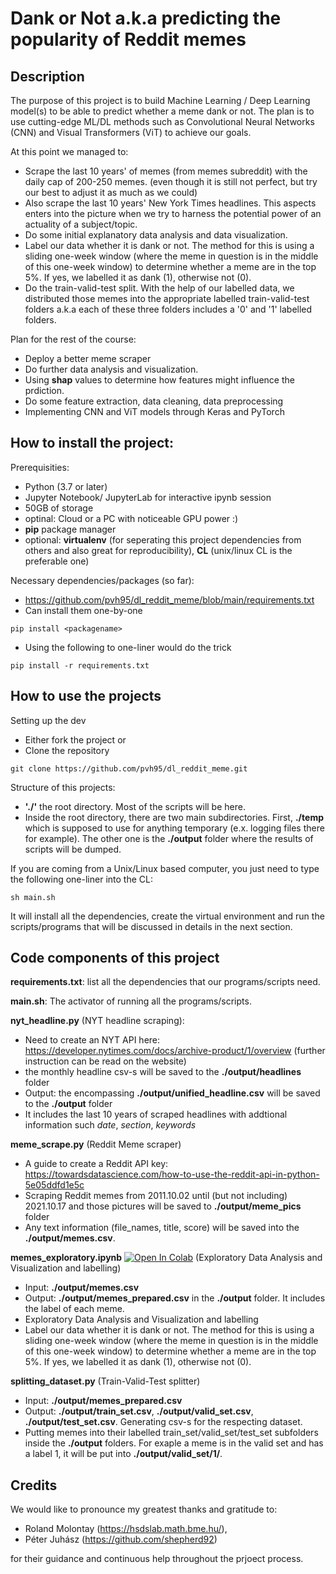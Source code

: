 # Dank or Not a.k.a predicting the popularity of Reddit memes

## Description 
The purpose of this project is to build Machine Learning / Deep Learning model(s) to be able to predict whether a meme dank or not. The plan is to use cutting-edge ML/DL methods such as Convolutional Neural Networks (CNN) and Visual Transformers (ViT) to achieve our goals. 

At this point we managed to:
*  Scrape the last 10 years' of memes (from memes subreddit) with the daily cap of 200-250 memes. (even though it is still not perfect, but try our best to adjust it as much as we could)
*  Also scrape the last 10 years' New York Times headlines. This aspects enters into the picture when we try to harness the potential power of an actuality of a subject/topic. 
*  Do some initial explanatory data analysis and data visualization. 
*  Label our data whether it is dank or not. The method for this is using a sliding one-week window (where the meme in question is in the middle of this one-week window) to determine whether a meme are in the top 5%. If yes, we labelled it as dank (1), otherwise not (0).
*  Do the train-valid-test split. With the help of our labelled data, we distributed those memes into the appropriate labelled train-valid-test folders a.k.a each of these three folders includes a '0' and '1' labelled folders. 

Plan for the rest of the course: 
* Deploy a better meme scraper
* Do further data analysis and visualization. 
* Using **shap** values to determine how features might influence the prdiction.
* Do some feature extraction, data cleaning, data preprocessing 
* Implementing CNN and ViT models through Keras and PyTorch 

## How to install the project: 
Prerequisities: 
* Python (3.7 or later)
* Jupyter Notebook/ JupyterLab for interactive ipynb session 
* 50GB of storage 
* optinal: Cloud or a PC with noticeable GPU power :) 
* **pip** package manager
* optional: **virtualenv** (for seperating this project dependencies from others and also great for reproducibility), **CL** (unix/linux CL is the preferable one) 

Necessary dependencies/packages (so far): 
* https://github.com/pvh95/dl_reddit_meme/blob/main/requirements.txt
* Can install them one-by-one
```
pip install <packagename>
```
* Using the following to one-liner would do the trick 
```
pip install -r requirements.txt
```

## How to use the projects
Setting up the dev 
* Either fork the project or
* Clone the repository 
```
git clone https://github.com/pvh95/dl_reddit_meme.git
```

Structure of this projects: 
* **'./'** the root directory. Most of the scripts will be here. 
* Inside the root directory, there are two main subdirectories. First, **./temp** which is supposed to use for anything temporary (e.x. logging files there for example). The other one is the **./output** folder where the results of scripts will be dumped.

If you are coming from a Unix/Linux based computer, you just need to type the following one-liner into the CL:
```
sh main.sh
```
It will install all the dependencies, create the virtual environment and run the scripts/programs that will be discussed in details in the next section.


## Code components of this project

**requirements.txt**: list all the dependencies that our programs/scripts need.

**main.sh**: The activator of running all the programs/scripts.

**nyt_headline.py** (NYT headline scraping): 
  - Need to create an NYT API here: https://developer.nytimes.com/docs/archive-product/1/overview (further instruction can be read on the website)
  - the monthly headline csv-s will be saved to the **./output/headlines** folder
  - Output: the encompassing **./output/unified_headline.csv** will be saved to the **./output** folder
  - It includes the last 10 years of scraped headlines with addtional information such *date*, *section*, *keywords*

**meme_scrape.py** (Reddit Meme scraper)
  - A guide to create a Reddit API key: https://towardsdatascience.com/how-to-use-the-reddit-api-in-python-5e05ddfd1e5c
  - Scraping Reddit memes from 2011.10.02 until (but not including) 2021.10.17 and those pictures will be saved to **./output/meme_pics** folder
  - Any text information (file_names, title, score) will be saved into the **./output/memes.csv**.

**memes_exploratory.ipynb** [![Open In Colab](https://colab.research.google.com/assets/colab-badge.svg)](https://colab.research.google.com/github/pvh95/dl_reddit_meme/blob/main/memes_exploratory.ipynb)  (Exploratory Data Analysis and Visualization and labelling)  
  - Input: **./output/memes.csv**
  - Output: **./output/memes_prepared.csv** in the **./output** folder. It includes the label of each meme. 
  - Exploratory Data Analysis and Visualization and labelling 
  - Label our data whether it is dank or not. The method for this is using a sliding one-week window (where the meme in question is in the middle of this one-week window) to determine whether a meme are in the top 5%. If yes, we labelled it as dank (1), otherwise not (0).

**splitting_dataset.py** (Train-Valid-Test splitter)
   - Input: **./output/memes_prepared.csv**
   - Output: **./output/train_set.csv**, **./output/valid_set.csv**, **./output/test_set.csv**. Generating csv-s for the respecting dataset. 
   - Putting memes into their labelled train_set/valid_set/test_set subfolders inside the **./output** folders. For exaple a meme is in the valid set and has a label 1, it will be put into **./output/valid_set/1/**.

## Credits
We would like to pronounce my greatest thanks and gratitude to: 
- Roland Molontay (https://hsdslab.math.bme.hu/), 
- Péter Juhász (https://github.com/shepherd92)

for their guidance and continuous help throughout the prjoect process.
